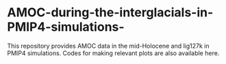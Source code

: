 # AMOC-during-the-interglacials-in-PMIP4-simulations-
This repository provides AMOC data in the mid-Holocene and lig127k in PMIP4 simulations. 
Codes for making relevant plots are also available here.
